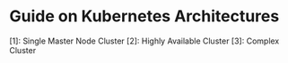 # Guide on Kubernetes Architectures

[1]: Single Master Node Cluster
[2]: Highly Available Cluster
[3]: Complex Cluster